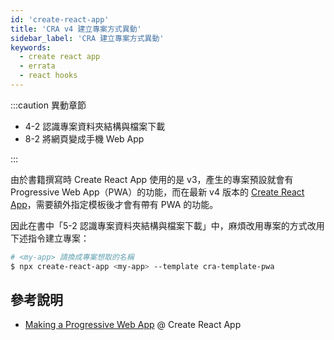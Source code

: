 ```yaml
---
id: 'create-react-app'
title: 'CRA v4 建立專案方式異動'
sidebar_label: 'CRA 建立專案方式異動'
keywords:
  - create react app
  - errata
  - react hooks
---
```


:::caution 異動章節

- 4-2 認識專案資料夾結構與檔案下載
- 8-2 將網頁變成手機 Web App

:::

由於書籍撰寫時 Create React App 使用的是 v3，產生的專案預設就會有 Progressive Web App（PWA）的功能，而在最新 v4 版本的 [Create React App](https://github.com/facebook/create-react-app)，需要額外指定模板後才會有帶有 PWA 的功能。

因此在書中「5-2 認識專案資料夾結構與檔案下載」中，麻煩改用專案的方式改用下述指令建立專案：

```bash
# <my-app> 請換成專案想取的名稱
$ npx create-react-app <my-app> --template cra-template-pwa
```

## 參考說明

- [Making a Progressive Web App](https://create-react-app.dev/docs/making-a-progressive-web-app/) @ Create React App
